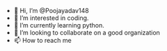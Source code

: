 - 👋 Hi, I’m @Poojayadav148
- 👀 I’m interested in coding.
- 🌱 I’m currently learning python.
- 💞️ I’m looking to collaborate on a good organization
- 📫 How to reach me 

<!---
Poojayadav148/Poojayadav148 is a ✨ special ✨ repository because its `README.md` (this file) appears on your GitHub profile.
You can click the Preview link to take a look at your changes.
--->
